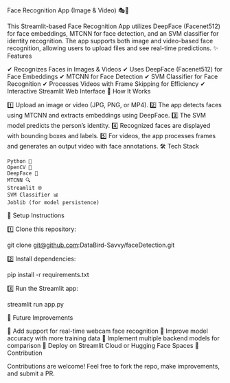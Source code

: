 Face Recognition App (Image & Video) 🎭🚀

This Streamlit-based Face Recognition App utilizes DeepFace (Facenet512) for face embeddings, MTCNN for face detection, and an SVM classifier for identity recognition. The app supports both image and video-based face recognition, allowing users to upload files and see real-time predictions.
✨ Features

✔ Recognizes Faces in Images & Videos
✔ Uses DeepFace (Facenet512) for Face Embeddings
✔ MTCNN for Face Detection
✔ SVM Classifier for Face Recognition
✔ Processes Videos with Frame Skipping for Efficiency
✔ Interactive Streamlit Web Interface
📂 How It Works

1️⃣ Upload an image or video (JPG, PNG, or MP4).
2️⃣ The app detects faces using MTCNN and extracts embeddings using DeepFace.
3️⃣ The SVM model predicts the person’s identity.
4️⃣ Recognized faces are displayed with bounding boxes and labels.
5️⃣ For videos, the app processes frames and generates an output video with face annotations.
🛠️ Tech Stack

    Python 🐍
    OpenCV 📸
    DeepFace 🤖
    MTCNN 🔍
    Streamlit 🌐
    SVM Classifier 📊
    Joblib (for model persistence)

🚀 Setup Instructions

1️⃣ Clone this repository:

git clone git@github.com:DataBird-Savvy/faceDetection.git


2️⃣ Install dependencies:

pip install -r requirements.txt

3️⃣ Run the Streamlit app:

streamlit run app.py

📌 Future Improvements

🔹 Add support for real-time webcam face recognition
🔹 Improve model accuracy with more training data
🔹 Implement multiple backend models for comparison
🔹 Deploy on Streamlit Cloud or Hugging Face Spaces
🤝 Contribution

Contributions are welcome! Feel free to fork the repo, make improvements, and submit a PR.
